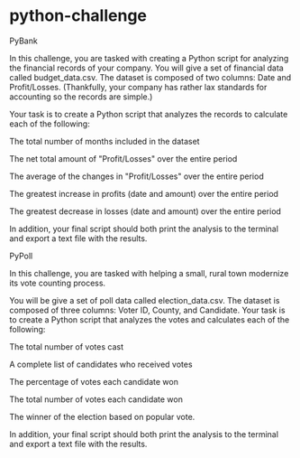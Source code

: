 # python-challenge

PyBank

In this challenge, you are tasked with creating a Python script for analyzing the financial records of your company. You will give a set of financial data called budget_data.csv. The dataset is composed of two columns: Date and Profit/Losses. (Thankfully, your company has rather lax standards for accounting so the records are simple.)


Your task is to create a Python script that analyzes the records to calculate each of the following:


  The total number of months included in the dataset


  The net total amount of "Profit/Losses" over the entire period


  The average of the changes in "Profit/Losses" over the entire period


  The greatest increase in profits (date and amount) over the entire period


  The greatest decrease in losses (date and amount) over the entire period



In addition, your final script should both print the analysis to the terminal and export a text file with the results.




PyPoll

In this challenge, you are tasked with helping a small, rural town modernize its vote counting process.


You will be give a set of poll data called election_data.csv. The dataset is composed of three columns: Voter ID, County, and Candidate. Your task is to create a Python script that analyzes the votes and calculates each of the following:


The total number of votes cast


A complete list of candidates who received votes


The percentage of votes each candidate won


The total number of votes each candidate won


The winner of the election based on popular vote.


In addition, your final script should both print the analysis to the terminal and export a text file with the results.
